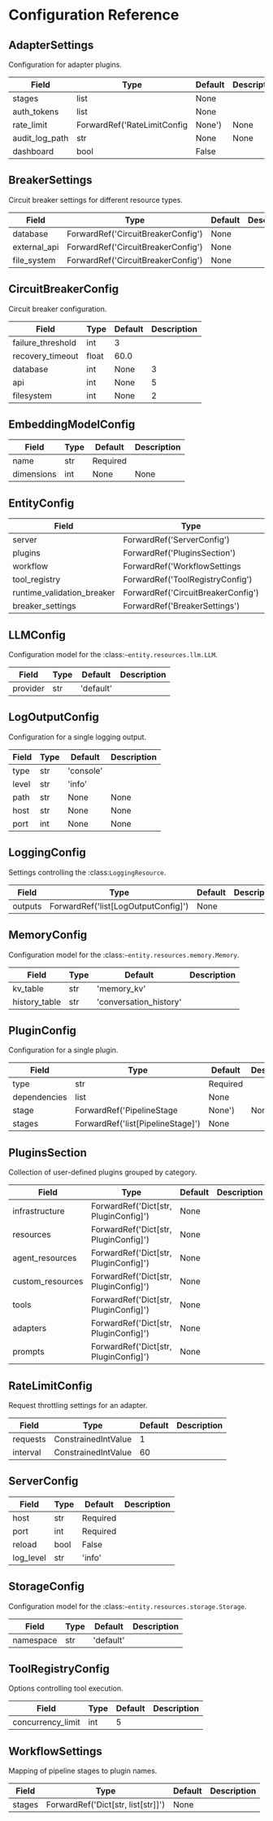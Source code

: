 # Configuration Reference

## AdapterSettings

Configuration for adapter plugins.

| Field | Type | Default | Description |
| --- | --- | --- | --- |
| stages | list | None |  |
| auth_tokens | list | None |  |
| rate_limit | ForwardRef('RateLimitConfig | None') | None |  |
| audit_log_path | str | None | None |  |
| dashboard | bool | False |  |

## BreakerSettings

Circuit breaker settings for different resource types.

| Field | Type | Default | Description |
| --- | --- | --- | --- |
| database | ForwardRef('CircuitBreakerConfig') | None |  |
| external_api | ForwardRef('CircuitBreakerConfig') | None |  |
| file_system | ForwardRef('CircuitBreakerConfig') | None |  |

## CircuitBreakerConfig

Circuit breaker configuration.

| Field | Type | Default | Description |
| --- | --- | --- | --- |
| failure_threshold | int | 3 |  |
| recovery_timeout | float | 60.0 |  |
| database | int | None | 3 |  |
| api | int | None | 5 |  |
| filesystem | int | None | 2 |  |

## EmbeddingModelConfig

| Field | Type | Default | Description |
| --- | --- | --- | --- |
| name | str | Required |  |
| dimensions | int | None | None |  |

## EntityConfig

| Field | Type | Default | Description |
| --- | --- | --- | --- |
| server | ForwardRef('ServerConfig') | None |  |
| plugins | ForwardRef('PluginsSection') | None |  |
| workflow | ForwardRef('WorkflowSettings | None') | None |  |
| tool_registry | ForwardRef('ToolRegistryConfig') | None |  |
| runtime_validation_breaker | ForwardRef('CircuitBreakerConfig') | None |  |
| breaker_settings | ForwardRef('BreakerSettings') | None |  |

## LLMConfig

Configuration model for the :class:`~entity.resources.llm.LLM`.

| Field | Type | Default | Description |
| --- | --- | --- | --- |
| provider | str | 'default' |  |

## LogOutputConfig

Configuration for a single logging output.

| Field | Type | Default | Description |
| --- | --- | --- | --- |
| type | str | 'console' |  |
| level | str | 'info' |  |
| path | str | None | None |  |
| host | str | None | None |  |
| port | int | None | None |  |

## LoggingConfig

Settings controlling the :class:`LoggingResource`.

| Field | Type | Default | Description |
| --- | --- | --- | --- |
| outputs | ForwardRef('list[LogOutputConfig]') | None |  |

## MemoryConfig

Configuration model for the :class:`~entity.resources.memory.Memory`.

| Field | Type | Default | Description |
| --- | --- | --- | --- |
| kv_table | str | 'memory_kv' |  |
| history_table | str | 'conversation_history' |  |

## PluginConfig

Configuration for a single plugin.

| Field | Type | Default | Description |
| --- | --- | --- | --- |
| type | str | Required |  |
| dependencies | list | None |  |
| stage | ForwardRef('PipelineStage | None') | None |  |
| stages | ForwardRef('list[PipelineStage]') | None |  |

## PluginsSection

Collection of user-defined plugins grouped by category.

| Field | Type | Default | Description |
| --- | --- | --- | --- |
| infrastructure | ForwardRef('Dict[str, PluginConfig]') | None |  |
| resources | ForwardRef('Dict[str, PluginConfig]') | None |  |
| agent_resources | ForwardRef('Dict[str, PluginConfig]') | None |  |
| custom_resources | ForwardRef('Dict[str, PluginConfig]') | None |  |
| tools | ForwardRef('Dict[str, PluginConfig]') | None |  |
| adapters | ForwardRef('Dict[str, PluginConfig]') | None |  |
| prompts | ForwardRef('Dict[str, PluginConfig]') | None |  |

## RateLimitConfig

Request throttling settings for an adapter.

| Field | Type | Default | Description |
| --- | --- | --- | --- |
| requests | ConstrainedIntValue | 1 |  |
| interval | ConstrainedIntValue | 60 |  |

## ServerConfig

| Field | Type | Default | Description |
| --- | --- | --- | --- |
| host | str | Required |  |
| port | int | Required |  |
| reload | bool | False |  |
| log_level | str | 'info' |  |

## StorageConfig

Configuration model for the :class:`~entity.resources.storage.Storage`.

| Field | Type | Default | Description |
| --- | --- | --- | --- |
| namespace | str | 'default' |  |

## ToolRegistryConfig

Options controlling tool execution.

| Field | Type | Default | Description |
| --- | --- | --- | --- |
| concurrency_limit | int | 5 |  |

## WorkflowSettings

Mapping of pipeline stages to plugin names.

| Field | Type | Default | Description |
| --- | --- | --- | --- |
| stages | ForwardRef('Dict[str, list[str]]') | None |  |
